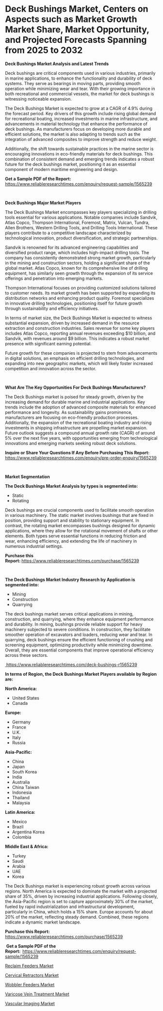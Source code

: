 <p><h1>Deck Bushings Market, Centers on Aspects such as Market Growth Market Share, Market Opportunity, and Projected Forecasts Spanning from 2025 to 2032</h1></p><p><strong>Deck Bushings Market Analysis and Latest Trends</strong></p>
<p><p>Deck bushings are critical components used in various industries, primarily in marine applications, to enhance the functionality and durability of deck systems. They serve as bearings in moving parts, providing smooth operation while minimizing wear and tear. With their growing importance in both recreational and commercial vessels, the market for deck bushings is witnessing noticeable expansion.</p><p>The Deck Bushings Market is expected to grow at a CAGR of 4.9% during the forecast period. Key drivers of this growth include rising global demand for recreational boating, increased investments in marine infrastructure, and advancements in material technology that enhance the performance of deck bushings. As manufacturers focus on developing more durable and efficient solutions, the market is also adapting to trends such as the integration of advanced composites to improve strength and reduce weight.</p><p>Additionally, the shift towards sustainable practices in the marine sector is encouraging innovations in eco-friendly materials for deck bushings. This combination of consistent demand and emerging trends indicates a robust future for the deck bushings market, positioning it as an essential component of modern maritime engineering and design.</p></p>
<p><strong>Get a Sample PDF of the Report:&nbsp;</strong> <a href="https://www.reliableresearchtimes.com/enquiry/request-sample/1565239?utm_campaign=2264&utm_medium=2&utm_source=Github&utm_content=ia&utm_term=08042025&utm_id=deck-bushings">https://www.reliableresearchtimes.com/enquiry/request-sample/1565239</a></p>
<p>&nbsp;</p>
<p><strong>Deck Bushings Major Market Players</strong></p>
<p><p>The Deck Bushings Market encompasses key players specializing in drilling tools essential for various applications. Notable companies include Sandvik, Atlas Copco, Thompson International, Foremost, Matrix, Vulcan, Tundra, Allen Brothers, Western Drilling Tools, and Drilling Tools International. These players contribute to a competitive landscape characterized by technological innovation, product diversification, and strategic partnerships.</p><p>Sandvik is renowned for its advanced engineering capabilities and diversified product range, which includes high-impact drilling tools. The company has consistently demonstrated strong market growth, particularly in the mining and construction sectors, holding a significant share of the global market. Atlas Copco, known for its comprehensive line of drilling equipment, has similarly seen growth through the expansion of its service offerings and penetration into emerging markets.</p><p>Thompson International focuses on providing customized solutions tailored to customer needs. Its market growth has been supported by expanding its distribution networks and enhancing product quality. Foremost specializes in innovative drilling technologies, positioning itself for future growth through sustainability and efficiency initiatives.</p><p>In terms of market size, the Deck Bushings Market is expected to witness substantial expansion, driven by increased demand in the resource extraction and construction industries. Sales revenue for some key players includes Atlas Copco, reporting annual revenues exceeding $10 billion, and Sandvik, with revenues around $9 billion. This indicates a robust market presence with significant earning potential.</p><p>Future growth for these companies is projected to stem from advancements in digital solutions, an emphasis on efficient drilling technologies, and expanding into new geographic markets, which will likely foster increased competition and innovation across the sector.</p></p>
<p>&nbsp;</p>
<p><strong>What Are The Key Opportunities For Deck Bushings Manufacturers?</strong></p>
<p><p>The Deck Bushings market is poised for steady growth, driven by the increasing demand for durable marine and industrial applications. Key trends include the adoption of advanced composite materials for enhanced performance and longevity. As sustainability gains prominence, manufacturers are focusing on eco-friendly production processes. Additionally, the expansion of the recreational boating industry and rising investments in shipping infrastructure are propelling market expansion. Future outlook suggests a compound annual growth rate (CAGR) of around 5% over the next five years, with opportunities emerging from technological innovations and emerging markets seeking robust deck solutions.</p></p>
<p><strong>Inquire or Share Your Questions If Any Before Purchasing This Report:</strong> <a href="https://www.reliableresearchtimes.com/enquiry/pre-order-enquiry/1565239?utm_campaign=2264&utm_medium=2&utm_source=Github&utm_content=ia&utm_term=08042025&utm_id=deck-bushings">https://www.reliableresearchtimes.com/enquiry/pre-order-enquiry/1565239</a></p>
<p>&nbsp;</p>
<p><strong>Market Segmentation</strong></p>
<p><strong>The Deck Bushings Market Analysis by types is segmented into:</strong></p>
<p><ul><li>Static</li><li>Rotating</li></ul></p>
<p><p>Deck bushings are crucial components used to facilitate smooth operation in various machinery. The static market involves bushings that are fixed in position, providing support and stability to stationary equipment. In contrast, the rotating market encompasses bushings designed for dynamic applications, where they allow for the rotational movement of shafts or other elements. Both types serve essential functions in reducing friction and wear, enhancing efficiency, and extending the life of machinery in numerous industrial settings.</p></p>
<p><strong>Purchase this Report:&nbsp;</strong><a href="https://www.reliableresearchtimes.com/purchase/1565239?utm_campaign=2264&utm_medium=2&utm_source=Github&utm_content=ia&utm_term=08042025&utm_id=deck-bushings">https://www.reliableresearchtimes.com/purchase/1565239</a></p>
<p>&nbsp;</p>
<p><strong>The Deck Bushings Market Industry Research by Application is segmented into:</strong></p>
<p><ul><li>Mining</li><li>Construction</li><li>Quarrying</li></ul></p>
<p><p>The deck bushings market serves critical applications in mining, construction, and quarrying, where they enhance equipment performance and durability. In mining, bushings provide reliable support for heavy machinery subjected to severe conditions. In construction, they facilitate smoother operation of excavators and loaders, reducing wear and tear. In quarrying, deck bushings ensure the efficient functioning of crushing and screening equipment, optimizing productivity while minimizing downtime. Overall, they are essential components that improve operational efficiency across these sectors.</p></p>
<p><a href="https://www.reliableresearchtimes.com/deck-bushings-r1565239?utm_campaign=2264&utm_medium=2&utm_source=Github&utm_content=ia&utm_term=08042025&utm_id=deck-bushings">&nbsp;https://www.reliableresearchtimes.com/deck-bushings-r1565239</a></p>
<p><strong>In terms of Region, the Deck Bushings Market Players available by Region are:</strong></p>
<p>
    <p> <strong> North America: </strong>
        <ul>
            <li>United States</li>
            <li>Canada</li>
        </ul>
        </p> 
    <p> <strong> Europe: </strong>
        <ul>
            <li>Germany</li>
            <li>France</li>
            <li>U.K.</li>
            <li>Italy</li>
            <li>Russia</li>
        </ul>
        </p> 
    <p> <strong> Asia-Pacific: </strong>
        <ul>
            <li>China</li>
            <li>Japan</li>
            <li>South Korea</li>
            <li>India</li>
            <li>Australia</li>
            <li>China Taiwan</li>
            <li>Indonesia</li>
            <li>Thailand</li>
            <li>Malaysia</li>
        </ul>
        </p> 
    <p> <strong> Latin America: </strong>
        <ul>
            <li>Mexico</li>
            <li>Brazil</li>
            <li>Argentina Korea</li>
            <li>Colombia</li>
        </ul>
        </p> 
    <p> <strong> Middle East & Africa: </strong>
        <ul>
            <li>Turkey</li>
            <li>Saudi</li>
            <li>Arabia</li>
            <li>UAE</li>
            <li>Korea</li>
        </ul>
    </p>
    </p>
<p><p>The Deck Bushings market is experiencing robust growth across various regions. North America is expected to dominate the market with a projected share of 35%, driven by increasing industrial applications. Following closely, the Asia-Pacific region is set to capture approximately 30% of the market, fueled by rapid industrialization and infrastructural development, particularly in China, which holds a 15% share. Europe accounts for about 20% of the market, reflecting steady demand. Combined, these regions indicate a dynamic market landscape.</p></p>
<p><strong>Purchase this Report: </strong><a href="https://www.reliableresearchtimes.com/purchase/1565239?utm_campaign=2264&utm_medium=2&utm_source=Github&utm_content=ia&utm_term=08042025&utm_id=deck-bushings">https://www.reliableresearchtimes.com/purchase/1565239</a></p>
<p>&nbsp;<strong>Get a Sample PDF of the Report:&nbsp;&nbsp;</strong><a href="https://www.reliableresearchtimes.com/enquiry/request-sample/1565239?utm_campaign=2264&utm_medium=2&utm_source=Github&utm_content=ia&utm_term=08042025&utm_id=deck-bushings">https://www.reliableresearchtimes.com/enquiry/request-sample/1565239</a></p>
<p><strong></strong></p>
<p><p><a href="https://github.com/bloggglazaie/Market-Research-Report-List-1/blob/main/reclaim-feeders-market.md?utm_campaign=2264&utm_medium=2&utm_source=Github&utm_content=ia&utm_term=08042025&utm_id=deck-bushings">Reclaim Feeders Market</a></p><p><a href="https://www.linkedin.com/pulse/cervical-retractors-market-analysis-report-key-players-overview-dbvte?utm_campaign=2264&utm_medium=2&utm_source=Github&utm_content=ia&utm_term=08042025&utm_id=deck-bushings">Cervical Retractors Market</a></p><p><a href="https://github.com/nikkoureta1y/Market-Research-Report-List-1/blob/main/wobbler-feeders-market.md?utm_campaign=2264&utm_medium=2&utm_source=Github&utm_content=ia&utm_term=08042025&utm_id=deck-bushings">Wobbler Feeders Market</a></p><p><a href="https://www.linkedin.com/pulse/market-revenue-growth-forecast-varicose-vein-treatment-106-teite?utm_campaign=2264&utm_medium=2&utm_source=Github&utm_content=ia&utm_term=08042025&utm_id=deck-bushings">Varicose Vein Treatment Market</a></p><p><a href="https://www.linkedin.com/pulse/growth-projections-vascular-imaging-market-comprehensive-ifz2e?utm_campaign=2264&utm_medium=2&utm_source=Github&utm_content=ia&utm_term=08042025&utm_id=deck-bushings">Vascular Imaging Market</a></p></p>
